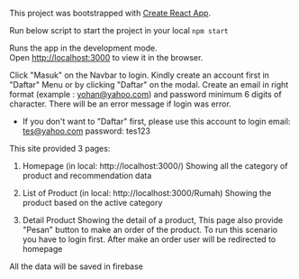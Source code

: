 This project was bootstrapped with [Create React App](https://github.com/facebook/create-react-app).

Run below script to start the project in your local
`npm start`

Runs the app in the development mode.<br>
Open [http://localhost:3000](http://localhost:3000) to view it in the browser.

Click "Masuk" on the Navbar to login.
Kindly create an account first in "Daftar" Menu or by clicking "Daftar" on the modal.
Create an email in right format (example : yohan@yahoo.com) and password minimum 6 digits of character.
There will be an error message if login was error.

- If you don't want to "Daftar" first, please use this account to login
email: tes@yahoo.com
password: tes123


This site provided 3 pages:
1. Homepage (in local: http://localhost:3000/)
Showing all the category of product and recommendation data

2. List of Product (in local: http://localhost:3000/Rumah)
Showing the product based on the active category

3. Detail Product
Showing the detail of a product,
This page also provide "Pesan" button to make an order of the product.
To run this scenario you have to login first.
After make an order user will be redirected to homepage


All the data will be saved in firebase 

